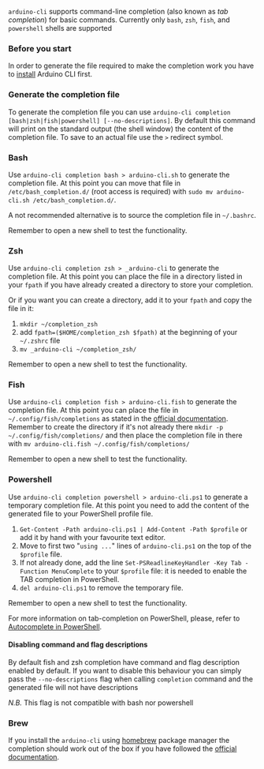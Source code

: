 `arduino-cli` supports command-line completion (also known as _tab completion_) for basic commands. Currently only
`bash`, `zsh`, `fish`, and `powershell` shells are supported

### Before you start

In order to generate the file required to make the completion work you have to [install](installation.md) Arduino CLI
first.

### Generate the completion file

To generate the completion file you can use `arduino-cli completion [bash|zsh|fish|powershell] [--no-descriptions]`. By
default this command will print on the standard output (the shell window) the content of the completion file. To save to
an actual file use the `>` redirect symbol.

### Bash

Use `arduino-cli completion bash > arduino-cli.sh` to generate the completion file. At this point you can move that file
in `/etc/bash_completion.d/` (root access is required) with `sudo mv arduino-cli.sh /etc/bash_completion.d/`.

A not recommended alternative is to source the completion file in `~/.bashrc`.

Remember to open a new shell to test the functionality.

### Zsh

Use `arduino-cli completion zsh > _arduino-cli` to generate the completion file. At this point you can place the file in
a directory listed in your `fpath` if you have already created a directory to store your completion.

Or if you want you can create a directory, add it to your `fpath` and copy the file in it:

1. `mkdir ~/completion_zsh`
1. add `fpath=($HOME/completion_zsh $fpath)` at the beginning of your `~/.zshrc` file
1. `mv _arduino-cli ~/completion_zsh/`

Remember to open a new shell to test the functionality.

### Fish

Use `arduino-cli completion fish > arduino-cli.fish` to generate the completion file. At this point you can place the
file in `~/.config/fish/completions` as stated in the
[official documentation](http://fishshell.com/docs/current/index.html#where-to-put-completions). Remember to create the
directory if it's not already there `mkdir -p ~/.config/fish/completions/` and then place the completion file in there
with `mv arduino-cli.fish ~/.config/fish/completions/`

Remember to open a new shell to test the functionality.

### Powershell

Use `arduino-cli completion powershell > arduino-cli.ps1` to generate a temporary completion file. At this point you
need to add the content of the generated file to your PowerShell profile file.

1. `Get-Content -Path arduino-cli.ps1 | Add-Content -Path $profile` or add it by hand with your favourite text editor.
1. Move to first two "`using ...`" lines of `arduino-cli.ps1` on the top of the `$profile` file.
1. If not already done, add the line `Set-PSReadlineKeyHandler -Key Tab -Function MenuComplete` to your `$profile` file:
   it is needed to enable the TAB completion in PowerShell.
1. `del arduino-cli.ps1` to remove the temporary file.

Remember to open a new shell to test the functionality.

For more information on tab-completion on PowerShell, please, refer to
[Autocomplete in PowerShell](https://techcommunity.microsoft.com/t5/itops-talk-blog/autocomplete-in-powershell/ba-p/2604524).

#### Disabling command and flag descriptions

By default fish and zsh completion have command and flag description enabled by default. If you want to disable this
behaviour you can simply pass the `--no-descriptions` flag when calling `completion` command and the generated file will
not have descriptions

_N.B._ This flag is not compatible with bash nor powershell

### Brew

If you install the `arduino-cli` using [homebrew](https://brew.sh/) package manager the completion should work out of
the box if you have followed the [official documentation](https://docs.brew.sh/Shell-Completion).
